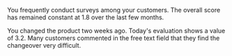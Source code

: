 You frequently conduct surveys among your customers. The overall score has remained constant at 1.8 over the last few months.

You changed the product two weeks ago. Today's evaluation shows a value of 3.2. Many customers commented in the free text field that they find the changeover very difficult.
